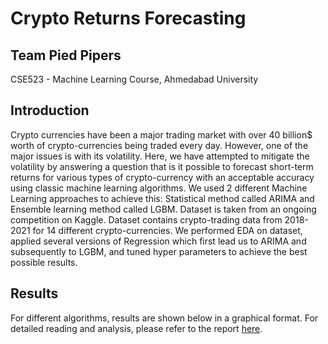 # **Crypto Returns Forecasting**
## **Team Pied Pipers**
CSE523 - Machine Learning Course, Ahmedabad University
## Introduction
Crypto currencies have been a major trading market with over 40 billion$ worth of crypto-currencies being traded every day. However, one of the major issues is with its volatility. Here, we have attempted to mitigate the volatility by answering a question that is it possible to forecast short-term returns for various types of crypto-currency with an acceptable accuracy using classic machine learning algorithms. We used 2 different Machine Learning approaches to achieve this: Statistical method called ARIMA and Ensemble learning method called LGBM. Dataset is taken from an ongoing competition on Kaggle. Dataset contains crypto-trading data from 2018-2021 for 14 different crypto-currencies. We performed EDA on dataset, applied several versions of Regression which first lead us to ARIMA and subsequently to LGBM, and tuned hyper parameters to achieve the best possible results.
## Results
For different algorithms, results are shown below in a graphical format. For detailed reading and analysis, please refer to the report [here](https://github.com/tirthPatel177/G-Research-Crypto-Price/blob/main/report/5_Pied_Pipers_Mid_Sem_Project_Report.pdf).
